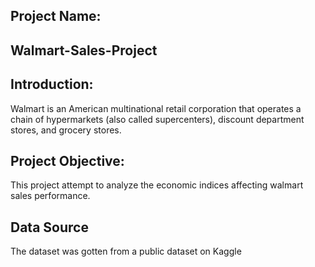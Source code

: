 ## Project Name:
## Walmart-Sales-Project

## Introduction:
Walmart is an American multinational retail corporation that operates a chain of hypermarkets (also called supercenters), discount department stores, and grocery stores.

## Project Objective:
This project attempt to analyze the economic indices affecting walmart sales performance.


## Data Source
The dataset was gotten from a public dataset on Kaggle

